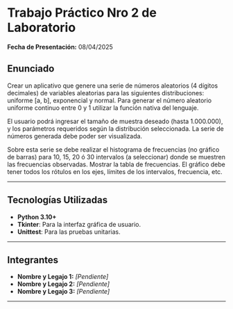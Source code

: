 # Trabajo Práctico Nro 2 de Laboratorio

**Fecha de Presentación:** 08/04/2025  

## Enunciado

Crear un aplicativo que genere una serie de números aleatorios (4 dígitos decimales) de variables aleatorias para las siguientes distribuciones: uniforme [a, b], exponencial y normal. Para generar el número aleatorio uniforme continuo entre 0 y 1 utilizar la función nativa del lenguaje.

El usuario podrá ingresar el tamaño de muestra deseado (hasta 1.000.000), y los parámetros requeridos según la distribución seleccionada. La serie de números generada debe poder ser visualizada.

Sobre esta serie se debe realizar el histograma de frecuencias (no gráfico de barras) para 10, 15, 20 ó 30 intervalos (a seleccionar) donde se muestren las frecuencias observadas. Mostrar la tabla de frecuencias. El gráfico debe tener todos los rótulos en los ejes, límites de los intervalos, frecuencia, etc.

---

## Tecnologías Utilizadas

- **Python 3.10+**
- **Tkinter**: Para la interfaz gráfica de usuario.
- **Unittest**: Para las pruebas unitarias.

---

## Integrantes

- **Nombre y Legajo 1:** _[Pendiente]_  
- **Nombre y Legajo 2:** _[Pendiente]_  
- **Nombre y Legajo 3:** _[Pendiente]_  

---